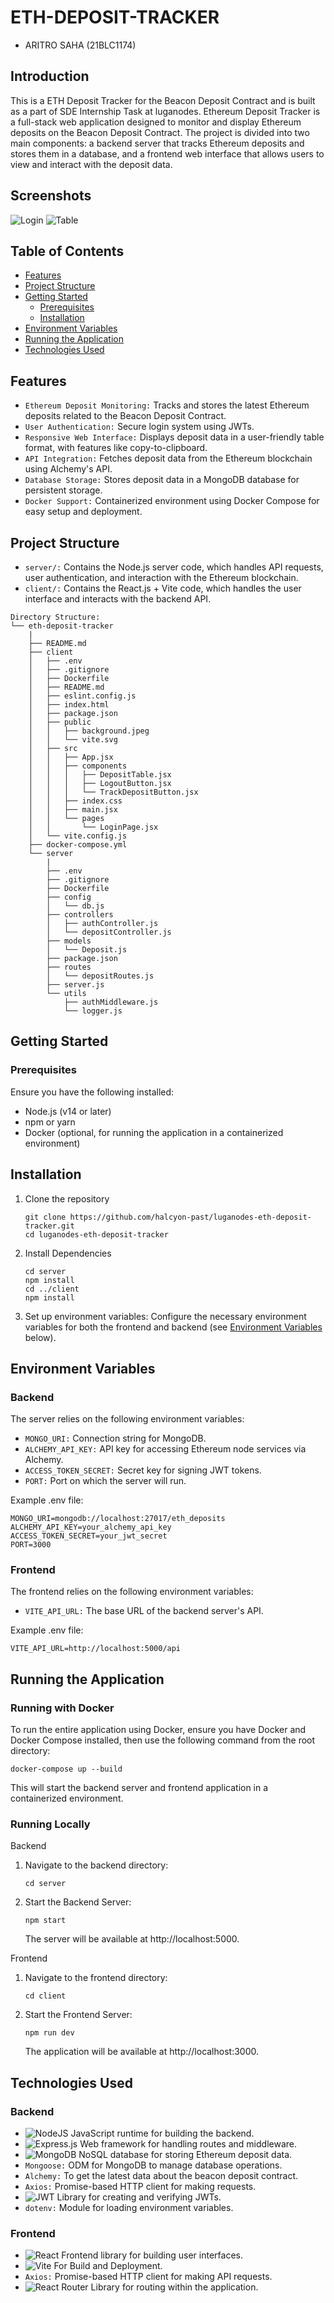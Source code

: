 # ETH-DEPOSIT-TRACKER

- ARITRO SAHA (21BLC1174)

## Introduction

This is a ETH Deposit Tracker for the Beacon Deposit Contract and is built as a part of SDE Internship Task at luganodes.
Ethereum Deposit Tracker is a full-stack web application designed to monitor and display Ethereum deposits on the Beacon Deposit Contract. The project is divided into two main components: a backend server that tracks Ethereum deposits and stores them in a database, and a frontend web interface that allows users to view and interact with the deposit data.

## Screenshots

![Login](/assets/login.png)
![Table](/assets/Table.png)

## Table of Contents
- [Features](#features)
- [Project Structure](#project-structure)
- [Getting Started](#getting-started)
    - [Prerequisites](#prerequisites)
    - [Installation](#installation)
- [Environment Variables](#environment-variables)
- [Running the Application](#running-the-application)
- [Technologies Used](#technologies-used)

## Features
- ```Ethereum Deposit Monitoring:``` Tracks and stores the latest Ethereum deposits related to the Beacon Deposit Contract.
- ```User Authentication:``` Secure login system using JWTs.
- ```Responsive Web Interface:``` Displays deposit data in a user-friendly table format, with features like copy-to-clipboard.
- ```API Integration:``` Fetches deposit data from the Ethereum blockchain using Alchemy's API.
- ```Database Storage:``` Stores deposit data in a MongoDB database for persistent storage.
- ```Docker Support:``` Containerized environment using Docker Compose for easy setup and deployment.

## Project Structure

- ```server/:``` Contains the Node.js server code, which handles API requests, user authentication, and interaction with the Ethereum blockchain.
- ```client/:``` Contains the React.js + Vite code, which handles the user interface and interacts with the backend API.

```
Directory Structure:
└── eth-deposit-tracker
    |
    ├── README.md
    ├── client
    │   ├── .env
    │   ├── .gitignore
    │   ├── Dockerfile
    │   ├── README.md
    │   ├── eslint.config.js
    │   ├── index.html
    │   ├── package.json
    │   ├── public
    │   │   ├── background.jpeg
    │   │   └── vite.svg
    │   ├── src
    │   │   ├── App.jsx
    │   │   ├── components
    │   │   │   ├── DepositTable.jsx
    │   │   │   ├── LogoutButton.jsx
    │   │   │   └── TrackDepositButton.jsx
    │   │   ├── index.css
    │   │   ├── main.jsx
    │   │   └── pages
    │   │       └── LoginPage.jsx
    │   └── vite.config.js
    ├── docker-compose.yml
    └── server
        |
        ├── .env
        ├── .gitignore
        ├── Dockerfile
        ├── config
        │   └── db.js
        ├── controllers
        │   ├── authController.js
        │   └── depositController.js
        ├── models
        │   └── Deposit.js
        ├── package.json
        ├── routes
        │   └── depositRoutes.js
        ├── server.js
        └── utils
            ├── authMiddleware.js
            └── logger.js
```

## Getting Started

### Prerequisites
Ensure you have the following installed:

- Node.js (v14 or later)
- npm or yarn
- Docker (optional, for running the application in a containerized environment)

## Installation

1. Clone the repository
    ```
    git clone https://github.com/halcyon-past/luganodes-eth-deposit-tracker.git
    cd luganodes-eth-deposit-tracker
    ```
2. Install Dependencies
    ```
    cd server
    npm install
    cd ../client
    npm install

    ```
3. Set up environment variables:
    Configure the necessary environment variables for both the frontend and backend (see [Environment Variables]() below).

## Environment Variables

### Backend

The server relies on the following environment variables:

- ```MONGO_URI:``` Connection string for MongoDB.
- ```ALCHEMY_API_KEY:``` API key for accessing Ethereum node services via Alchemy.
- ```ACCESS_TOKEN_SECRET:``` Secret key for signing JWT tokens.
- ```PORT:``` Port on which the server will run.

Example .env file:

```
MONGO_URI=mongodb://localhost:27017/eth_deposits
ALCHEMY_API_KEY=your_alchemy_api_key
ACCESS_TOKEN_SECRET=your_jwt_secret
PORT=3000
```

### Frontend

The frontend relies on the following environment variables:

- ```VITE_API_URL:``` The base URL of the backend server's API.

Example .env file:
```
VITE_API_URL=http://localhost:5000/api
```

## Running the Application
### Running with Docker
To run the entire application using Docker, ensure you have Docker and Docker Compose installed, then use the following command from the root directory:
```
docker-compose up --build
```
This will start the backend server and frontend application in a containerized environment.

### Running Locally
Backend
1. Navigate to the backend directory:
    ```
    cd server
    ```
2. Start the Backend Server:
    ```
    npm start
    ```
    The server will be available at http://localhost:5000.

Frontend
1. Navigate to the frontend directory:
    ```
    cd client
    ```
2. Start the Frontend Server:
    ```
    npm run dev
    ```
    The application will be available at http://localhost:3000.

## Technologies Used

### Backend

- ![NodeJS](https://img.shields.io/badge/node.js-6DA55F?style=for-the-badge&logo=node.js&logoColor=white) JavaScript runtime for building the backend.
- ![Express.js](https://img.shields.io/badge/express.js-%23404d59.svg?style=for-the-badge&logo=express&logoColor=%2361DAFB) Web framework for handling routes and middleware.
- ![MongoDB](https://img.shields.io/badge/MongoDB-%234ea94b.svg?style=for-the-badge&logo=mongodb&logoColor=white) NoSQL database for storing Ethereum deposit data.
- ```Mongoose:``` ODM for MongoDB to manage database operations.
- ```Alchemy:``` To get the latest data about the beacon deposit contract.
- ```Axios:``` Promise-based HTTP client for making requests.
- ![JWT](https://img.shields.io/badge/JWT-black?style=for-the-badge&logo=JSON%20web%20tokens) Library for creating and verifying JWTs.
- ```dotenv:``` Module for loading environment variables.

### Frontend

- ![React](https://img.shields.io/badge/react-%2320232a.svg?style=for-the-badge&logo=react&logoColor=%2361DAFB) Frontend library for building user interfaces.
- ![Vite](https://img.shields.io/badge/vite-%23646CFF.svg?style=for-the-badge&logo=vite&logoColor=white) For Build and Deployment.
- ```Axios:``` Promise-based HTTP client for making API requests.
- ![React Router](https://img.shields.io/badge/React_Router-CA4245?style=for-the-badge&logo=react-router&logoColor=white) Library for routing within the application.


